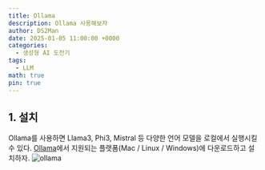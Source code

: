 ```yaml
---
title: Ollama
description: Ollama 사용해보자
author: DS2Man
date: 2025-01-05 11:00:00 +0000
categories:
  - 생성형 AI 도전기
tags:
  - LLM
math: true
pin: true
---
```


## 1. 설치

Ollama를 사용하면 Llama3, Phi3, Mistral 등 다양한 언어 모델을 로컬에서 실행시킬 수 있다. 
[Ollama](https://ollama.com/)에서 지원되는  플랫폼(Mac / Linux / Windows)에 다운로드하고 설치하자.
![ollama](/images/ollama1.png)

